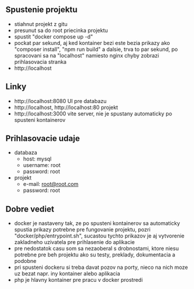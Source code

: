 ## Spustenie projektu
- stiahnut projekt z gitu
- presunut sa do root priecinka projektu
- spustit "docker compose up -d"
- pockat par sekund, aj ked kontainer bezi este bezia prikazy ako "composer install", "npm run build" a dalsie, trva to par sekund, po spracovani sa na "localhost" namiesto nginx chyby zobrazi prihlasovacia stranka
- http://localhost

## Linky
- http://localhost:8080 UI pre databazu
- http://localhost, http://localhost:80 projekt
- http://localhost:3000 vite server, nie je spustany automaticky po spusteni kontainerov

## Prihlasovacie udaje
- databaza
    - host: mysql
    - username: root
    - password: root
- projekt
    - e-mail: root@root.com
    - password: root

## Dobre vediet
- docker je nastaveny tak, ze po spusteni kontainerov sa automaticky spustia prikazy potrebne pre fungovanie projektu, pozri "docker/php/entrypoint.sh", sucastou tychto prikazov je aj vytvorenie zakladneho uzivatela pre prihlasenie do aplikacie
- pre nedostatok casu som sa nezaoberal s drobnostami, ktore niesu potrebne pre beh projektu ako su testy, preklady, dokumentacia a podobne
- pri spusteni dockeru si treba davat pozov na porty, nieco na nich moze uz bezat napr. iny kontainer alebo aplikacia
- php je hlavny kontainer pre pracu v docker prostredi